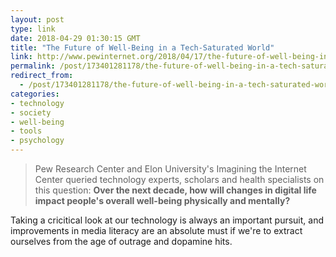 ```yaml
---
layout: post
type: link
date: 2018-04-29 01:30:15 GMT
title: "The Future of Well-Being in a Tech-Saturated World"
link: http://www.pewinternet.org/2018/04/17/the-future-of-well-being-in-a-tech-saturated-world/
permalink: /post/173401281178/the-future-of-well-being-in-a-tech-saturated-world
redirect_from: 
  - /post/173401281178/the-future-of-well-being-in-a-tech-saturated-world
categories:
- technology
- society
- well-being
- tools
- psychology
---
```


<p><blockquote>Pew Research Center and Elon University's Imagining the Internet Center queried technology experts, scholars and health specialists on this question: <b>Over the next decade, how will changes in digital life impact people's overall well-being physically and mentally?</b></blockquote>
<p>Taking a cricitical look at our technology is always an important pursuit, and improvements in media literacy are an absolute must if we're to extract ourselves from the age of outrage and dopamine hits.</p></p>